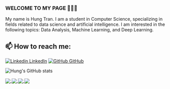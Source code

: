 ### WELCOME TO MY PAGE 👋👋👋
My name is Hung Tran. I am a student in Computer Science, specializing in fields related to data science and artificial intelligence. I am interested in the following topics: Data Analysis, Machine Learning, and Deep Learning.<br>
## 📫 How to reach me: 

[![Linkedin](https://i.stack.imgur.com/gVE0j.png) LinkedIn](https://www.linkedin.com/in/hungtran6503/) [![GitHub](https://i.stack.imgur.com/tskMh.png) GitHub](https://github.com/tqHungdev0605)



![Hung's GitHub stats](https://github-readme-stats.vercel.app/api?username=tqHungdev0605&&hide=prs,issues,contribs&theme=transparent)

<a href="https://github.com/tqHungdev0605/lending_club_loan_analysis">
  <!-- Change the `github-readme-stats.anuraghazra1.vercel.app` to `github-readme-stats.vercel.app`  -->
  <img align="center" src="https://github-readme-stats.anuraghazra1.vercel.app/api/pin/?username=tqHungdev0605&repo=lending_club_loan_analysis&theme=merko" />
</a>
<a href="https://github.com/tqHungdev0605/home-credit-risk-prediction">
  <!-- Change the `github-readme-stats.anuraghazra1.vercel.app` to `github-readme-stats.vercel.app`  -->
  <img align="center" src="https://github-readme-stats.anuraghazra1.vercel.app/api/pin/?username=tqHungdev0605&repo=home-credit-risk-prediction&theme=radical" />
</a> 
<a href="https://github.com/tqHungdev0605/Crawl_200_JD_DataAnalyst">
  <!-- Change the `github-readme-stats.anuraghazra1.vercel.app` to `github-readme-stats.vercel.app`  -->
  <img align="center" src="https://github-readme-stats.anuraghazra1.vercel.app/api/pin/?username=tqHungdev0605&repo=Crawl_200_JD_DataAnalyst&theme=bear" />
</a> 
<a href="https://github.com/tqHungdev0605/Web_Scraping_Python">
  <!-- Change the `github-readme-stats.anuraghazra1.vercel.app` to `github-readme-stats.vercel.app`  -->
  <img align="center" src="https://github-readme-stats.anuraghazra1.vercel.app/api/pin/?username=tqHungdev0605&repo=Web_Scraping_Python&theme=darcula" />
</a> 
